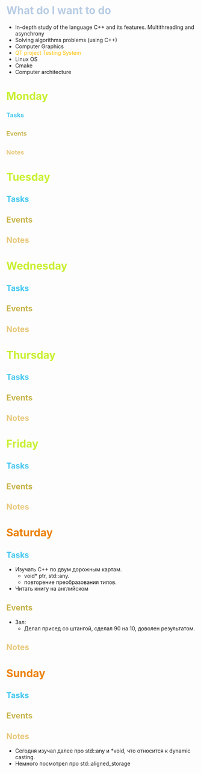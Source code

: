 # <font color="#b8cce4">What do I want to do</font>
- In-depth study of the language C++ and its features. Multithreading and asynchrony
- Solving algorithms problems (using C++)
- Computer Graphics
- <font color="#ffc000">QT project Testing System</font>
- Linux OS
- Cmake
- Computer architecture
# <span style="color:rgb(200, 240, 50)"><b>Monday</b></span>
### <span style="color:rgb(70, 200, 240)"> <b> Tasks
</b></span> 
- 
### <span style="color:rgb(200, 180, 77)"> <b> Events
</b></span>
- 
### <span style="color:rgb(232, 200, 124)"> <b> Notes
</b></span>
- 
# <span style="color:rgb(200, 240, 50)"><b>Tuesday</b></span>
## <span style="color:rgb(70, 200, 240)"> <b> Tasks
</b></span> 
- 
## <span style="color:rgb(200, 180, 77)"> <b> Events
</b></span>
- 
## <span style="color:rgb(232, 200, 124)"> <b> Notes
</b></span>
- 
# <span style="color:rgb(200, 240, 50)"><b>Wednesday  </b></span>
## <span style="color:rgb(70, 200, 240)"> <b> Tasks
</b></span> 
- 
## <span style="color:rgb(200, 180, 77)"> <b> Events
</b></span>
- 
## <span style="color:rgb(232, 200, 124)"> <b> Notes
</b></span>
- 
# <span style="color:rgb(200, 240, 50)"><b>Thursday </b></span> 
## <span style="color:rgb(70, 200, 240)"> <b> Tasks
</b></span> 
- 
## <span style="color:rgb(200, 180, 77)"> <b> Events
</b></span>
- 
## <span style="color:rgb(232, 200, 124)"> <b> Notes
</b></span>
- 
# <span style="color:rgb(200, 240, 50)"><b>Friday
</b></span>
## <span style="color:rgb(70, 200, 240)"> <b> Tasks
</b></span> 
- 
## <span style="color:rgb(200, 180, 77)"> <b> Events
</b></span>
- 
## <span style="color:rgb(232, 200, 124)"> <b> Notes
</b></span>
- 
# <span style="color:rgb(235, 129, 9)"><b>Saturday
</b></span>
## <span style="color:rgb(70, 200, 240)"> <b> Tasks
</b></span> 
- Изучать C++ по двум дорожным картам.
	- void* ptr, std::any.
	- повторение преобразования типов.
- Читать книгу на английском
## <span style="color:rgb(200, 180, 77)"> <b> Events
</b></span>
- Зал:
	- Делал присед со штангой, сделал 90 на 10, доволен результатом.
## <span style="color:rgb(232, 200, 124)"> <b> Notes
</b></span>
- 
# <span style="color:rgb(235, 129, 9)"><b>Sunday 
</b></span>
## <span style="color:rgb(70, 200, 240)"> <b> Tasks
</b></span> 
- 
## <span style="color:rgb(200, 180, 77)"> <b> Events
</b></span>
- 
## <span style="color:rgb(232, 200, 124)"> <b> Notes
</b></span>
- Сегодня изучал далее про std::any и *void, что относится к dynamic casting.
- Немного посмотрел про std::aligned_storage
